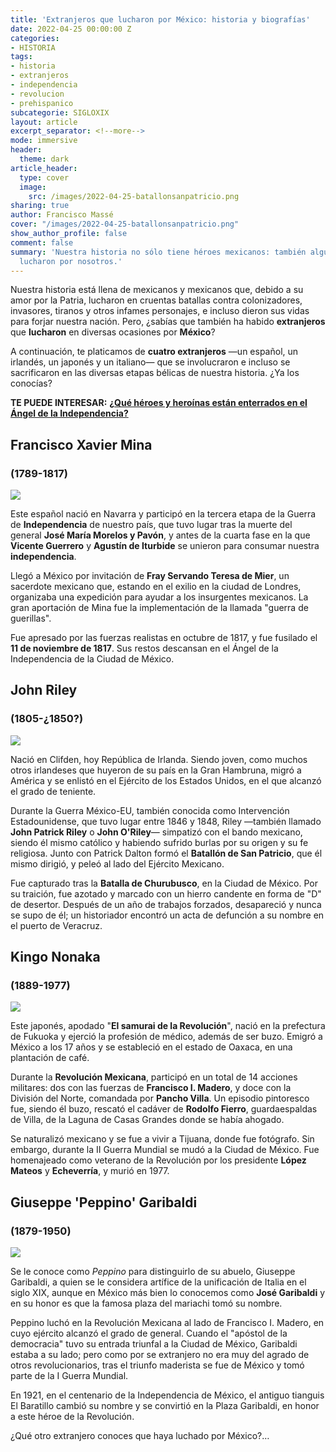 ```yaml
---
title: 'Extranjeros que lucharon por México: historia y biografías'
date: 2022-04-25 00:00:00 Z
categories:
- HISTORIA
tags:
- historia
- extranjeros
- independencia
- revolucion
- prehispanico
subcategorie: SIGLOXIX
layout: article
excerpt_separator: <!--more-->
mode: immersive
header:
  theme: dark
article_header:
  type: cover
  image:
    src: /images/2022-04-25-batallonsanpatricio.png
sharing: true
author: Francisco Massé
cover: "/images/2022-04-25-batallonsanpatricio.png"
show_author_profile: false
comment: false
summary: 'Nuestra historia no sólo tiene héroes mexicanos: también algunos extranjeros
  lucharon por nosotros.'
---
```







Nuestra historia está llena de mexicanos y mexicanos que, debido a su amor por la Patria, lucharon en cruentas batallas contra colonizadores, invasores, tiranos y otros infames personajes, e incluso dieron sus vidas para forjar nuestra nación. Pero, ¿sabías que también ha habido **extranjeros** que **lucharon** en diversas ocasiones por **México**?

A continuación, te platicamos de **cuatro extranjeros** —un español, un irlandés, un japonés y un italiano— que se involucraron e incluso se sacrificaron en las diversas etapas bélicas de nuestra historia. ¿Ya los conocías?

**TE PUEDE INTERESAR:** [**¿Qué héroes y heroínas están enterrados en el Ángel de la Independencia?**](https://blog.tonoysumariachi.com/historia/2022/09/02/que-heroes-y-heroinas-estan-enterrados-en-el-angel-de-la-independencia.html)

## Francisco Xavier Mina

### (1789-1817)

![](https://upload.wikimedia.org/wikipedia/commons/a/a3/Thomas_wright-general_xavier_mina-bn.jpg)

Este español nació en Navarra y participó en la tercera etapa de la Guerra de **Independencia** de nuestro país, que tuvo lugar tras la muerte del general **José María Morelos y Pavón**, y antes de la cuarta fase en la que **Vicente Guerrero** y **Agustín de Iturbide** se unieron para consumar nuestra **independencia**.

Llegó a México por invitación de **Fray Servando Teresa de Mier**, un sacerdote mexicano que, estando en el exilio en la ciudad de Londres, organizaba una expedición para ayudar a los insurgentes mexicanos. La gran aportación de Mina fue la implementación de la llamada "guerra de guerillas".

Fue apresado por las fuerzas realistas en octubre de 1817, y fue fusilado el **11 de noviembre de 1817**. Sus restos descansan en el Ángel de la Independencia de la Ciudad de México.

## John Riley

### (1805-¿1850?)

![](https://upload.wikimedia.org/wikipedia/commons/thumb/b/bf/Monumento_a_John_Riley_2.jpg/682px-Monumento_a_John_Riley_2.jpg)

Nació en Clifden, hoy República de Irlanda. Siendo joven, como muchos otros irlandeses que huyeron de su país en la Gran Hambruna, migró a América y se enlistó en el Ejército de los Estados Unidos, en el que alcanzó el grado de teniente.

Durante la Guerra México-EU, también conocida como Intervención Estadounidense, que tuvo lugar entre 1846 y 1848, Riley —también llamado **John Patrick Riley** o **John O'Riley**— simpatizó con el bando mexicano, siendo él mismo católico y habiendo sufrido burlas por su origen y su fe religiosa. Junto con Patrick Dalton formó el **Batallón de San Patricio**, que él mismo dirigió, y peleó al lado del Ejército Mexicano.

Fue capturado tras la **Batalla de Churubusco**, en la Ciudad de México. Por su traición, fue azotado y marcado con un hierro candente en forma de "D" de desertor. Después de un año de trabajos forzados, desapareció y nunca se supo de él; un historiador encontró un acta de defunción a su nombre en el puerto de Veracruz.

## Kingo Nonaka

### (1889-1977)

![](https://upload.wikimedia.org/wikipedia/commons/f/fb/Kingo_Nonaka.jpg)

Este japonés, apodado "**El samurai de la Revolución**", nació en la prefectura de Fukuoka y ejerció la profesión de médico, además de ser buzo. Emigró a México a los 17 años y se estableció en el estado de Oaxaca, en una plantación de café.

Durante la **Revolución Mexicana**, participó en un total de 14 acciones militares: dos con las fuerzas de **Francisco I. Madero**, y doce con la División del Norte, comandada por **Pancho Villa**. Un episodio pintoresco fue, siendo él buzo, rescató el cadáver de **Rodolfo Fierro**, guardaespaldas de Villa, de la Laguna de Casas Grandes donde se había ahogado.

Se naturalizó mexicano y se fue a vivir a Tijuana, donde fue fotógrafo. Sin embargo, durante la II Guerra Mundial se mudó a la Ciudad de México. Fue homenajeado como veterano de la Revolución por los presidente **López Mateos** y **Echeverría**, y murió en 1977.

## Giuseppe 'Peppino' Garibaldi

### (1879-1950)

![](https://upload.wikimedia.org/wikipedia/commons/e/ec/Peppino_Garibaldi.jpg)

Se le conoce como _Peppino_ para distinguirlo de su abuelo, Giuseppe Garibaldi, a quien se le considera artífice de la unificación de Italia en el siglo XIX, aunque en México más bien lo conocemos como **José Garibaldi** y en su honor es que la famosa plaza del mariachi tomó su nombre.

Peppino luchó en la Revolución Mexicana al lado de Francisco I. Madero, en cuyo ejército alcanzó el grado de general. Cuando el "apóstol de la democracia" tuvo su entrada triunfal a la Ciudad de México, Garibaldi estaba a su lado; pero como por se extranjero no era muy del agrado de otros revolucionarios, tras el triunfo maderista se fue de México y tomó parte de la I Guerra Mundial.

En 1921, en el centenario de la Independencia de México, el antiguo tianguis El Baratillo cambió su nombre y se convirtió en la Plaza Garibaldi, en honor a este héroe de la Revolución.

¿Qué otro extranjero conoces que haya luchado por México?…
